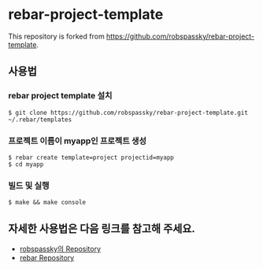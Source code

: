 rebar-project-template
======================

This repository is forked from https://github.com/robspassky/rebar-project-template.

## 사용법

### rebar project template 설치

```
$ git clone https://github.com/robspassky/rebar-project-template.git ~/.rebar/templates
```

### 프로젝트 이름이 myapp인 프로젝트 생성

```
$ rebar create template=project projectid=myapp
$ cd myapp
```

### 빌드 및 실행
```
$ make && make console
```

## 자세한 사용법은 다음 링크를 참고해 주세요.

* [robspassky의 Repository](https://github.com/robspassky/rebar-project-template)
* [rebar Repository](https://github.com/rebar/rebar)


